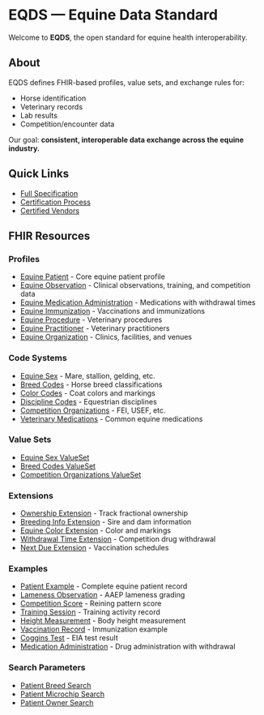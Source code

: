 # EQDS — Equine Data Standard

Welcome to **EQDS**, the open standard for equine health interoperability.

## About
EQDS defines FHIR-based profiles, value sets, and exchange rules for:
- Horse identification
- Veterinary records
- Lab results
- Competition/encounter data

Our goal: **consistent, interoperable data exchange across the equine industry.**

## Quick Links
- [Full Specification](specification.md)
- [Certification Process](certification.md)
- [Certified Vendors](vendors.md)

## FHIR Resources

### Profiles
- [Equine Patient](profiles/equine-patient.json) - Core equine patient profile
- [Equine Observation](profiles/equine-observation.json) - Clinical observations, training, and competition data
- [Equine Medication Administration](profiles/equine-medication-administration.json) - Medications with withdrawal times
- [Equine Immunization](profiles/equine-immunization.json) - Vaccinations and immunizations
- [Equine Procedure](profiles/equine-procedure.json) - Veterinary procedures
- [Equine Practitioner](profiles/equine-practitioner.json) - Veterinary practitioners
- [Equine Organization](profiles/equine-organization.json) - Clinics, facilities, and venues

### Code Systems
- [Equine Sex](codesystems/equine-sex.json) - Mare, stallion, gelding, etc.
- [Breed Codes](codesystems/breed-codes.json) - Horse breed classifications
- [Color Codes](codesystems/color-codes.json) - Coat colors and markings
- [Discipline Codes](codesystems/discipline-codes.json) - Equestrian disciplines
- [Competition Organizations](codesystems/competition-orgs.json) - FEI, USEF, etc.
- [Veterinary Medications](codesystems/veterinary-medications.json) - Common equine medications

### Value Sets
- [Equine Sex ValueSet](valuesets/equine-sex.json)
- [Breed Codes ValueSet](valuesets/breed-codes.json) 
- [Competition Organizations ValueSet](valuesets/competition-organizations.json)

### Extensions
- [Ownership Extension](extensions/ownership.json) - Track fractional ownership
- [Breeding Info Extension](extensions/breeding-info.json) - Sire and dam information
- [Equine Color Extension](extensions/equine-color.json) - Color and markings
- [Withdrawal Time Extension](extensions/withdrawal-time.json) - Competition drug withdrawal
- [Next Due Extension](extensions/next-due.json) - Vaccination schedules

### Examples
- [Patient Example](samples/patient-example.json) - Complete equine patient record
- [Lameness Observation](samples/observation-lameness.json) - AAEP lameness grading
- [Competition Score](samples/observation-competition.json) - Reining pattern score
- [Training Session](samples/observation-training.json) - Training activity record
- [Height Measurement](samples/observation-height.json) - Body height measurement
- [Vaccination Record](samples/immunization-example.json) - Immunization example
- [Coggins Test](samples/coggins-test.json) - EIA test result
- [Medication Administration](samples/medication-administration.json) - Drug administration with withdrawal

### Search Parameters
- [Patient Breed Search](searchparameters/patient-breed.json)
- [Patient Microchip Search](searchparameters/patient-microchip.json)
- [Patient Owner Search](searchparameters/patient-owner.json)